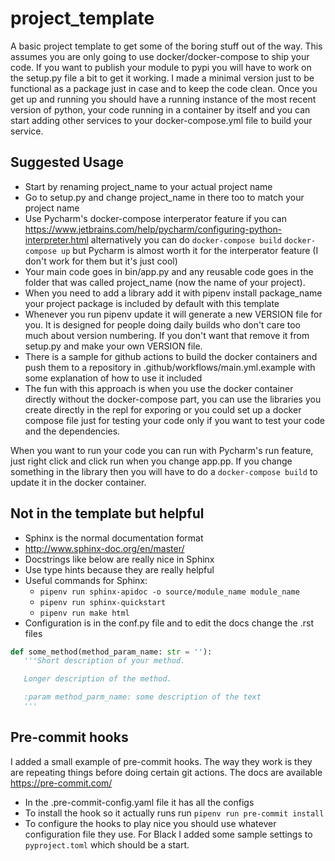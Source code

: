# project_template

A basic project template to get some of the boring stuff out of the way. This assumes you are only going to use docker/docker-compose to ship your code. If you want to publish your module to pypi you will have to work on the setup.py file a bit to get it working. I made a minimal version just to be functional as a package just in case and to keep the code clean. Once you get up and running you should have a running instance of the most recent version of python, your code running in a container by itself and you can start adding other services to your docker-compose.yml file to build your service.

## Suggested Usage

* Start by renaming project_name to your actual project name
* Go to setup.py and change project_name in there too to match your project name
* Use Pycharm's docker-compose interperator feature if you can https://www.jetbrains.com/help/pycharm/configuring-python-interpreter.html alternatively you can do `docker-compose build` `docker-compose up` but Pycharm is almost worth it for the interperator feature (I don't work for them but it's just cool)
* Your main code goes in bin/app.py and any reusable code goes in the folder that was called project_name (now the name of your project). 
* When you need to add a library add it with pipenv install package_name your project package is included by default with this template
* Whenever you run pipenv update it will generate a new VERSION file for you. It is designed for people doing daily builds who don't care too much about version numbering. If you don't want that remove it from setup.py and make your own VERSION file.
* There is a sample for github actions to build the docker containers and push them to a repository in .github/workflows/main.yml.example with some explanation of how to use it included
* The fun with this approach is when you use the docker container directly without the docker-compose part, you can use the libraries you create directly in the repl for exporing or you could set up a docker compose file just for testing your code only if you want to test your code and the dependencies. 

When you want to run your code you can run with Pycharm's run feature, just right click and click run when you change app.pp. If you change something in the library then you will have to do a `docker-compose build` to update it in the docker container. 

## Not in the template but helpful

* Sphinx is the normal documentation format
* http://www.sphinx-doc.org/en/master/
* Docstrings like below are really nice in Sphinx
* Use type hints because they are really helpful
* Useful commands for Sphinx:
  * `pipenv run sphinx-apidoc -o source/module_name module_name`
  * `pipenv run sphinx-quickstart`
  * `pipenv run make html`
* Configuration is in the conf.py file and to edit the docs change the .rst files

```python 
def some_method(method_param_name: str = ''):
   '''Short description of your method.

   Longer description of the method.

   :param method_parm_name: some description of the text
   '''
```

## Pre-commit hooks

I added a small example of pre-commit hooks. The way they work is they are repeating things before doing certain git
actions. The docs are available https://pre-commit.com/

* In the .pre-commit-config.yaml file it has all the configs
* To install the hook so it actually runs run `pipenv run pre-commit install`
* To configure the hooks to play nice you should use whatever configuration file they use.
For Black I added some sample settings to `pyproject.toml` which should be a start. 